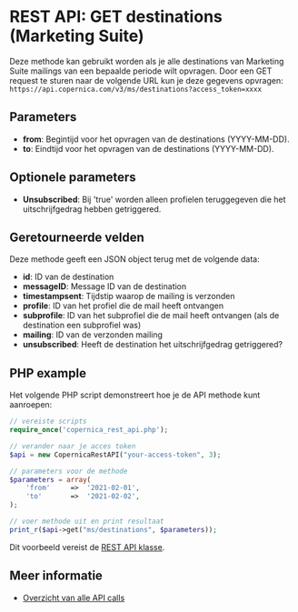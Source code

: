 # REST API: GET destinations (Marketing Suite)
Deze methode kan gebruikt worden als je alle destinations van Marketing Suite mailings van een bepaalde periode wilt opvragen. Door een GET request te sturen naar de volgende URL kun je deze gegevens opvragen:
`https://api.copernica.com/v3/ms/destinations?access_token=xxxx`

## Parameters
* **from**: Begintijd voor het opvragen van de destinations (YYYY-MM-DD).
* **to**: Eindtijd voor het opvragen van de destinations (YYYY-MM-DD).

## Optionele parameters
* **Unsubscribed**: Bij 'true' worden alleen profielen teruggegeven die het uitschrijfgedrag hebben getriggered.

## Geretourneerde velden
Deze methode geeft een JSON object terug met de volgende data:
* **id**: ID van de destination
* **messageID**: Message ID van de destination
* **timestampsent**: Tijdstip waarop de mailing is verzonden
* **profile**: ID van het profiel die de mail heeft ontvangen
* **subprofile**: ID van het subprofiel die de mail heeft ontvangen (als de destination een subprofiel was)
* **mailing**: ID van de verzonden mailing
* **unsubscribed**: Heeft de destination het uitschrijfgedrag getriggered? 

## PHP example
Het volgende PHP script demonstreert hoe je de API methode kunt aanroepen:
```php
// vereiste scripts
require_once('copernica_rest_api.php');

// verander naar je acces token
$api = new CopernicaRestAPI("your-access-token", 3);

// parameters voor de methode
$parameters = array(
    'from'     =>  '2021-02-01',
    'to'       =>  '2021-02-02',
);

// voer methode uit en print resultaat
print_r($api->get("ms/destinations", $parameters));
```
Dit voorbeeld vereist de [REST API klasse](rest-php).

## Meer informatie
* [Overzicht van alle API calls](./rest-api.md)
